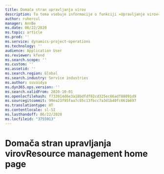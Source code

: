 ```yaml
---
title: Domača stran upravljanja virov
description: Ta tema vsebuje informacije o funkciji »Upravljanje virov« v storitvi Dynamics 365 Project Operations.
author: ruhercul
manager: AnnBe
ms.date: 06/22/2020
ms.topic: article
ms.prod: ''
ms.service: dynamics-project-operations
ms.technology: ''
audience: Application User
ms.reviewer: kfend
ms.search.scope: ''
ms.custom: ''
ms.assetid: ''
ms.search.region: Global
ms.search.industry: Service industries
ms.author: suvaidya
ms.dyn365.ops.version: ''
ms.search.validFrom: 2020-10-01
ms.openlocfilehash: f733914d6e3a18bdfdf92cd325ec66adf88091d9
ms.sourcegitcommit: 99ea23f95faa7c85c13fbcc7a3d1b40fc661b697
ms.translationtype: HT
ms.contentlocale: sl-SI
ms.lasthandoff: 06/22/2020
ms.locfileid: "3755913"
---
```

# <a name="resource-management-home-page"></a><span data-ttu-id="79503-103">Domača stran upravljanja virov</span><span class="sxs-lookup"><span data-stu-id="79503-103">Resource management home page</span></span>
